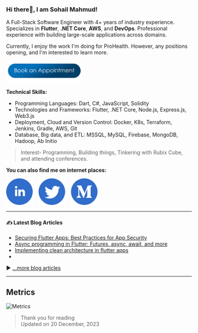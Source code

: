### Hi there👋, I am Sohail Mahmud!

A Full-Stack Software Engineer with 4+ years of industry experience. Specializes in **Flutter**, **.NET Core**, **AWS**, and **DevOps**. Professional experience with building large-scale applications across domains.

Currently, I enjoy the work I'm doing for ProHealth. However, any positions opening, and I'm interested to learn more.

[<img width="210px" src="./assets/appointment.png" alt="Book an Appointment">](https://calendly.com/sohailmahmuud)

**Technical Skills:**
- Programming Languages: Dart, C#, JavaScript, Solidity
- Technologies and Frameworks: Flutter, .NET Core, Node.js, Express.js, Web3.js
- Deployment, Cloud and Version Control: Docker, K8s, Terraform, Jenkins, Gradle, AWS, Git
- Database, Big data, and ETL: MSSQL, MySQL, Firebase, MongoDB, Hadoop, Ab Initio

> Interest- Programming, Building things, Tinkering with Rubix Cube, and attending conferences.

**You can also find me on internet places:**

[![LinkedIn](assets/linkedin.svg)](https://www.linkedin.com/in/sohailmahmud/)&nbsp;&nbsp;&nbsp;&nbsp;[![Twitter](assets/twitter.svg)](https://twitter.com/sohailmahmuud)&nbsp;&nbsp;&nbsp;&nbsp;[![Medium](assets/medium.svg)](https://medium.com/@sohailmahmud)&nbsp;&nbsp;&nbsp;&nbsp;
<!-- [![StackOverflow](assets/stackoverflow.svg)](https://stackoverflow.com/users/13858780/sohail?tab=profile)&nbsp;&nbsp;&nbsp;&nbsp;-->

---

#### ✍️ Latest Blog Articles

<!-- BLOG-POST-LIST:START -->
- [Securing Flutter Apps: Best Practices for App Security](https://sohailmahmud.medium.com/securing-flutter-apps-best-practices-for-app-security-919596dd0db0)
- [Async programming in Flutter: Futures, async, await, and more](https://sohailmahmud.medium.com/async-programming-in-flutter-futures-async-await-and-more-b724ebb37886)
- [Implementing clean architecture in flutter apps](https://medium.com/@santhosh-adiga-u/implementing-clean-architecture-in-flutter-apps-5c8e37253841)
- <!-- BLOG-POST-LIST:END -->

▶ [...more blog articles](https://sohailmahmud.medium.com)

---

## Metrics

![Metrics](https://metrics.lecoq.io/sohailmahmud?template=classic&followup=1&config.timezone=Asia%2FDhaka)

> Thank you for reading <br>
> Updated on 20 December, 2023
